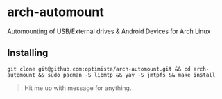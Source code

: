 # arch-automount
Automounting of USB/External drives &amp; Android Devices for Arch Linux

## Installing
```shell
git clone git@github.com:optimista/arch-automount.git && cd arch-automount && sudo pacman -S libmtp && yay -S jmtpfs && make install
```

> Hit me up with message for anything.
